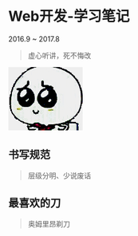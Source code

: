 # Web开发-学习笔记

2016.9 ~ 2017.8

> 虚心听讲，死不悔改

![](/assets/xiong.gif)

## 书写规范

> 层级分明、少说废话

## 最喜欢的刀

> 奥姆里昂剃刀



